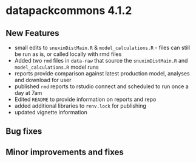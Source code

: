 # datapackcommons 4.1.2

## New Features

* small edits to `snuximDistMain.R` & `model_calculations.R` - files can still be run as is, or called locally with rmd files
* Added two `rmd` files in `data-raw` that source the `snuximDistMain.R` and `model_calculations.R` model runs
* reports provide comparison against latest production model, analyses and download for user
* published `rmd` reports to rstudio connect and scheduled to run once a day at 7am
* Edited `README` to provide information on reports and repo
* added additional libraries to `renv.lock` for publishing
* updated vignette information

## Bug fixes

## Minor improvements and fixes

